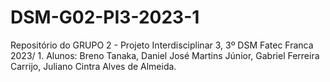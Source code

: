 # DSM-G02-PI3-2023-1
Repositório do GRUPO 2 - Projeto Interdisciplinar 3, 3º DSM Fatec Franca 2023/ 1. Alunos: Breno Tanaka, Daniel José Martins Júnior, Gabriel Ferreira Carrijo, Juliano Cintra Alves de Almeida.
